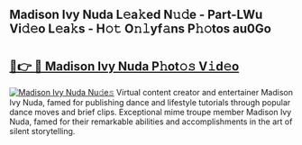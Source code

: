 ## Madison Ivy Nuda L𝚎a𝚔ed N𝚞𝚍e - Part-LWu Vi𝚍𝚎o L𝚎a𝚔s - H𝚘𝚝 O𝚗𝚕yf𝚊ns P𝚑𝚘tos au0Go

# <h2><a href="http://kf8t1f.oniu.top/?m=Madison+Ivy+Nuda">🔗👉 🔴 Madison Ivy Nuda P𝚑ot𝚘𝚜 V𝚒d𝚎o</a></h2>

[![Madison Ivy Nuda Nu𝚍e𝚜](https://i.imgur.com/0qMVB7G.gif)](http://kf8t1f.oniu.top/?m=Madison+Ivy+Nuda)
Virtual content creator and entertainer Madison Ivy Nuda, famed for publishing dance and lifestyle tutorials through popular dance moves and brief clips. Exceptional mime troupe member Madison Ivy Nuda, famed for their remarkable abilities and accomplishments in the art of silent storytelling.  
